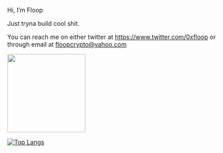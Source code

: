 Hi, I’m Floop

Just tryna build cool shit.

You can reach me on either twitter at https://www.twitter.com/0xfloop or through email at floopcrypto@yahoo.com



<img height="180em" src="https://github-readme-stats.vercel.app/api?username=0xFloop&show_icons=true&hide_border=true&&count_private=true&include_all_commits=true" />

[![Top Langs](https://github-readme-stats.vercel.app/api/top-langs/?username=0xFloop)](https://github.com/anuraghazra/github-readme-stats)

